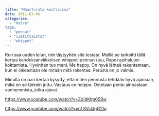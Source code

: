 ```yaml
---
title: "Maastorata keittiössä"
date: 2011-03-06
categories: 
  - "koira"
tags: 
  - "pennut"
  - "vietitvaistot"
  - "whippet"
---
```


Kun saa uuden lelun, niin täytyyhän sitä testata. Meillä se tarkoitti tällä kertaa kahdeksanviikkoisen whippet-pennun (juu, Repo) ajohalujen koittamista. Hyvinhän tuo meni. Me happy. On hyvä lähteä rakentamaan, kun ei oikeastaan ole mitään mitä rakentaa. Perusta on jo valmis.

<!--more-->

Minulta on pari kertaa kysytty, että miten pennusta tehdään hyvä ajamaan, mikä on se tärkein juttu. Vastaus on helppo. Ostetaan pentu ainoastaan vanhemmista, jotka ajavat.

https://www.youtube.com/watch?v=ZdIdKtm65Bw

https://www.youtube.com/watch?v=nTSVcQgG2to

